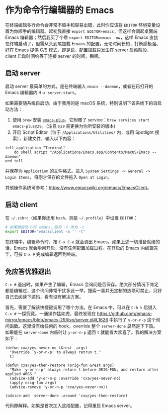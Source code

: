 # 作为命令行编辑器的 Emacs

在终端编辑多行命令会非常不顺手和容易出错，此时你应该将 `EDITOR` 环境变量设置为你顺手的编辑器。起初我直接 `export EDITOR=emacs`，但这样会调起桌面端 Emacs 编辑器；然后我买了个乖 `export EDITOR=emacs -nw`，这样 Emacs 直接在终端启动了，但需从头到尾加载 Emacs 的配置，无论时间长短，打断感极强。好在 Emacs 提供 C/S 模式，即是说，配置加载只发生在 server 启动阶段，client 启动时间约等于连接 server 的时间，瞬间。

## 启动 server

启动 server 最简单的方式，是在终端输入 `emacs --daemon`，或者在已打开的 Emacs 编辑器内 `M-x server-start`。

如果需要随系统自启动，由于我用的是 macOS 系统，特别说明下该系统下的自启动方法：

1. 使用 `brew` 安装 [`emacs-plus`](https://github.com/d12frosted/homebrew-emacs-plus)，它附赠了 service：`brew services start emacs-plus@29`。（注意 `@29` 需更换为你所安装的版本)
2. 开启 Script Editor（位于 `/Applications/Utilities/` 内，或用 Spotlight 搜索），新建文件，输入以下内容：
```applescript
tell application "Terminal"
	do shell script "/Applications/Emacs.app/Contents/MacOS/Emacs --daemon"
end tell
```
并保存为 `Application` 的文件格式。进入 `System Settings -> General -> Login Items`，将刚才保存的文件拖入 `Open at Login`。

其他操作系统可参考：<https://www.emacswiki.org/emacs/EmacsClient>。

## 启动 client

在 `~/.zshrc`（如果你还用 `bash`，则是 `~/.profile`）中设置 `EDITOR`：

```sh
# 如果想启动 GUI emacs，则将 -t 改为 -c
export EDITOR="emacsclient -a '' -t"
```

在终端中，编辑命令时，按 `C-x C-e` 就会调出 Emacs。如果上述一切准备就绪的话，Emacs 就会瞬间开启，没有任何配置加载过程。在开启的 Emacs 内编辑完毕，可按 `C-x #` 完成编辑返回到终端。

## 免应答优雅退出

`C-x #` 退出时，如果产生了编辑，Emacs 会询问是否保存。绝大部分情况下肯定都是编辑过，这个询问非常干扰多此一举。搜索一番并无定制的选项可禁止，只好自己去阅读下源码，看有没有解决方案。

首先，需要了解该快捷键调用了哪个方法。在 Emacs 中，可以在 `C-h k` 后键入 `C-x #` 一探究竟。一通操作猛如虎，最终发现在 <https://github.com/emacs-mirror/emacs/blob/emacs-29/lisp/server.el#L1626> 中执行了 `y-or-n-p` 这个询问函数。这里没有给任何的 hook，override 整个 `server-done` 显然是下下策。如果能在 `server-done` 内临时让 `y-or-n-p` 返回 `t` 就能皆大欢喜了。我的解决方案如下：

```elisp
(defun cxa/yes-never-no (&rest _args)
  "Override `y-or-n-p' to always retrun t."
  t)

(defun cxa/yes-then-restore (orig-fun &rest args)
  "Make `y-or-n-p' always return t before ORIG-FUN, and restore after applied ARGS."
  (advice-add 'y-or-n-p :override 'cxa/yes-never-no)
  (apply orig-fun args)
  (advice-remove 'y-or-n-p 'cxa/yes-never-no))

(advice-add 'server-done :around 'cxa/yes-then-restore)
```

代码即解释。如果是首次加入这段配置，记得重启 Emacs server。
